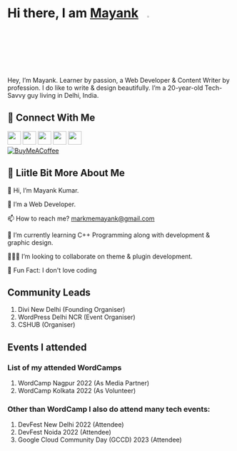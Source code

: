 # Hi there, I am [Mayank](https://markmemayank.com/)&nbsp;&nbsp;&nbsp;<img width="3%" src="https://i.imgur.com/u2WLlB8.gif" />

Hey, I’m Mayank. Learner by passion, a Web Developer & Content Writer by profession. I do like to write & design beautifully. I’m a 20-year-old Tech-Savvy guy living in Delhi, India.

## 👥 Connect With Me
<a href="https://www.facebook.com/markmemayank/"><img src="https://img.shields.io/badge/Facebook-%231877F2.svg?style=for-the-badge&logo=Facebook&logoColor=white" style="margin-bottom: 5px;" height="30px" target="_blank"></a>
<a href="https://twitter.com/markmemayank"><img src="https://img.shields.io/badge/Twitter-%231DA1F2.svg?style=for-the-badge&logo=Twitter&logoColor=white" style="margin-bottom: 5px;" height="30px" target="_blank"></a>
<a href="https://www.instagram.com/markmemayank/"><img src="https://img.shields.io/badge/Instagram-%23E4405F.svg?style=for-the-badge&logo=Instagram&logoColor=white" style="margin-bottom: 5px;" height="30px" target="_blank"></a>
<a href="https://www.linkedin.com/in/markmemayank"><img src="https://img.shields.io/badge/linkedin-%230077B5.svg?style=for-the-badge&logo=linkedin&logoColor=white" style="margin-bottom: 5px;" height="30px" target="_blank"></a>
<a href="https://www.youtube.com/c/markmemayank/"><img src="https://img.shields.io/badge/YouTube-%23FF0000.svg?style=for-the-badge&logo=YouTube&logoColor=white" style="margin-bottom: 5px;" height="30px" target="_blank"></a>
<br/>
[![BuyMeACoffee](https://img.shields.io/badge/Buy%20Me%20a%20Coffee-ffdd00?style=for-the-badge&logo=buy-me-a-coffee&logoColor=black)](https://buymeacoffee.com/markmemayank) 

## 💫 Liitle Bit More About Me
<p>🌱 Hi, I’m Mayank Kumar.</p>
<p>💬 I’m a Web Developer.</p>
<p>📫 How to reach me? <a href="markmemayank@gmail.com">markmemayank@gmail.com</a></p>
<p>🔐 I’m currently learning C++ Programming along with development & graphic design.</p>
<p>👩🏻‍💻 I’m looking to collaborate on theme & plugin development.</p>
<p>🤣 Fun Fact: I don't love coding</p>

## Community Leads
1. Divi New Delhi (Founding Organiser)
2. WordPress Delhi NCR (Event Organiser)
3. CSHUB (Organiser)

## Events I attended

### List of my attended WordCamps
1. WordCamp Nagpur 2022 (As Media Partner)
2. WordCamp Kolkata 2022 (As Volunteer)

### Other than WordCamp I also do attend many tech events:
1. DevFest New Delhi 2022 (Attendee)
2. DevFest Noida 2022 (Attendee)
3. Google Cloud Community Day (GCCD) 2023 (Attendee)

